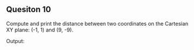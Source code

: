 ## Quesiton 10

Compute and print the distance between two coordinates on the Cartesian XY plane: (-1, 1) and (9, -9).

Output:
